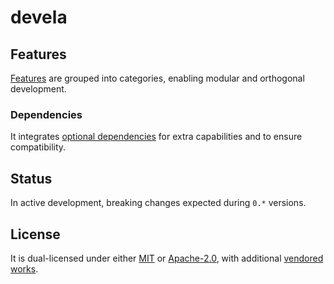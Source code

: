 # devela

## Features
[Features] are grouped into categories, enabling modular and orthogonal development.

[Features]: https://docs.rs/devela/latest/devela/_info/features/index.html
[Features]: https://andamira.github.io/devela/latest/devela/_info/features/index.html


### Dependencies
It integrates [optional dependencies] for extra capabilities and to ensure compatibility.

[optional dependencies]: https://docs.rs/devela/latest/devela/_dep/index.html
[optional dependencies]: https://andamira.github.io/devela/latest/devela/_dep/index.html


## Status
In active development, breaking changes expected during `0.*` versions.


## License
It is dual-licensed under either [MIT](LICENSE-MIT) or [Apache-2.0](LICENSE-APACHE),
with additional [vendored works](docs/vendored.md).

